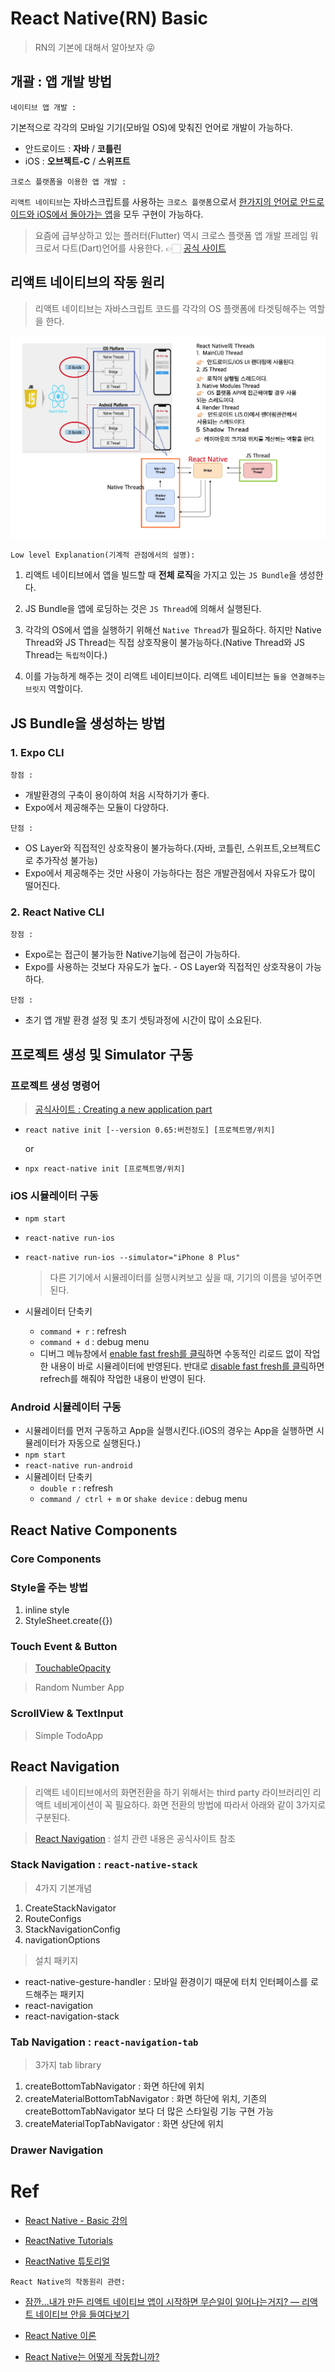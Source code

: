 # React Native(RN) Basic

> RN의 기본에 대해서 알아보자 😜

## 개괄 : 앱 개발 방법

`네이티브 앱 개발 :`

기본적으로 각각의 모바일 기기(모바일 OS)에 맞춰진 언어로 개발이 가능하다.

- 안드로이드 : **자바** / **코틀린**
- iOS : **오브젝트-C** / **스위프트**

`크로스 플랫폼을 이용한 앱 개발 :`

`리액트 네이티브`는 자바스크립트를 사용하는 `크로스 플랫폼`으로서 <u>한가지의 언어로 안드로이드와 iOS에서 돌아가는 앱</u>을 모두 구현이 가능하다.

> 요즘에 급부상하고 있는 플러터(Flutter) 역시 크로스 플랫폼 앱 개발 프레임 워크로서 다트(Dart)언어를 사용한다. 👉🏻 [공식 사이트](https://flutter-ko.dev/)

## 리액트 네이티브의 작동 원리

> 리액트 네이티브는 자바스크립트 코드를 각각의 OS 플랫폼에 타겟팅해주는 역할을 한다.

![work-flow](image/workflow.png)

`Low level Explanation(기계적 관점에서의 설명):`

1. 리액트 네이티브에서 앱을 빌드할 때 **전체 로직**을 가지고 있는 `JS Bundle`을 생성한다.

2. JS Bundle을 앱에 로딩하는 것은 `JS Thread`에 의해서 실행된다.

3. 각각의 OS에서 앱을 실행하기 위해선 `Native Thread`가 필요하다. 하지만 Native Thread와 JS Thread는 직접 상호작용이 불가능하다.(Native Thread와 JS Thread는 `독립적`이다.)

4. 이를 가능하게 해주는 것이 리액트 네이티브이다. 리액트 네이티브는 `둘을 연결해주는 브릿지` 역할이다.

## JS Bundle을 생성하는 방법

### 1. Expo CLI

`장점 :`

- 개발환경의 구축이 용이하여 처음 시작하기가 좋다.
- Expo에서 제공해주는 모듈이 다양하다.

`단점 :`

- OS Layer와 직접적인 상호작용이 불가능하다.(자바, 코틀린, 스위프트,오브젝트C 로 추가작성 불가능)
- Expo에서 제공해주는 것만 사용이 가능하다는 점은 개발관점에서 자유도가 많이 떨어진다.

### 2. React Native CLI

`장점 :`

- Expo로는 접근이 불가능한 Native기능에 접근이 가능하다.
- Expo를 사용하는 것보다 자유도가 높다. - OS Layer와 직접적인 상호작용이 가능하다.

`단점 :`

- 초기 앱 개발 환경 설정 및 초기 셋팅과정에 시간이 많이 소요된다.

## 프로젝트 생성 및 Simulator 구동

### 프로젝트 생성 명령어

> [공식사이트 : Creating a new application part](https://reactnative.dev/docs/environment-setup)

- `react native init [--version 0.65:버전정도] [프로젝트명/위치]`

  or

- `npx react-native init [프로젝트명/위치]`

### iOS 시뮬레이터 구동

- `npm start`
- `react-native run-ios`
- `react-native run-ios --simulator="iPhone 8 Plus"`

  > 다른 기기에서 시뮬레이터를 실행시켜보고 싶을 때, 기기의 이름을 넣어주면 된다.

- 시뮬레이터 단축키
  - `command + r` : refresh
  - `command + d` : debug menu
  - 디버그 메뉴창에서 <u>enable fast fresh를 클릭</u>하면 수동적인 리로드 없이 작업한 내용이 바로 시뮬레이터에 반영된다. 반대로 <u>disable fast fresh를 클릭</u>하면 refrech를 해줘야 작업한 내용이 반영이 된다.

### Android 시뮬레이터 구동

- 시뮬레이터를 먼저 구동하고 App을 실행시킨다.(iOS의 경우는 App을 실행하면 시뮬레이터가 자동으로 실행된다.)
- `npm start`
- `react-native run-android`
- 시뮬레이터 단축키
  - `double r` : refresh
  - `command / ctrl + m` or `shake device` : debug menu

## React Native Components

### Core Components

### Style을 주는 방법

1. inline style
2. StyleSheet.create({})

### Touch Event & Button

> [TouchableOpacity](https://reactnative.dev/docs/touchableopacity)

> Random Number App

### ScrollView & TextInput

> Simple TodoApp

## React Navigation

> 리액트 네이티브에서의 화면전환을 하기 위해서는 third party 라이브러리인 리액트 네비게이션이 꼭 필요하다. 화면 전환의 방법에 따라서 아래와 같이 3가지로 구분된다.

> [React Navigation](https://reactnavigation.org/) : 설치 관련 내용은 공식사이트 참조

### Stack Navigation : `react-native-stack`

> 4가지 기본개념

1. CreateStackNavigator
2. RouteConfigs
3. StackNavigationConfig
4. navigationOptions

> 설치 패키지

- react-native-gesture-handler : 모바일 환경이기 때문에 터치 인터페이스를 로드해주는 패키지
- react-navigation
- react-navigation-stack

>

### Tab Navigation : `react-navigation-tab`

> 3가지 tab library

1. createBottomTabNavigator : 화면 하단에 위치
2. createMaterialBottomTabNavigator : 화면 하단에 위치, 기존의 createBottomTabNavigator 보다 더 많은 스타일링 기능 구현 가능
3. createMaterialTopTabNavigator : 화면 상단에 위치

### Drawer Navigation

# Ref

- [React Native - Basic 강의](https://www.inflearn.com/course/%EB%A6%AC%EC%95%A1%ED%8A%B8-%EB%84%A4%EC%9D%B4%ED%8B%B0%EB%B8%8C-%EA%B8%B0%EC%B4%88)

- [ReactNative Tutorials](https://jeffgukang.github.io/react-native-tutorial/)

- [ReactNative 튜토리얼](https://g6ling.gitbooks.io/react-native-tutorial-korean/content/)

`React Native의 작동원리 관련:`

- [잠깐…내가 만든 리액트 네이티브 앱이 시작하면 무슨일이 일어나는거지? — 리액트 네이티브 안을 들여다보기](https://medium.com/@kyo504/%EB%B2%88%EC%97%AD-%EC%9E%A0%EA%B9%90-%EB%82%B4%EA%B0%80-%EB%A7%8C%EB%93%A0-%EB%A6%AC%EC%95%A1%ED%8A%B8-%EB%84%A4%EC%9D%B4%ED%8B%B0%EB%B8%8C-%EC%95%B1%EC%9D%B4-%EC%8B%9C%EC%9E%91%ED%95%98%EB%A9%B4-%EB%AC%B4%EC%8A%A8%EC%9D%BC%EC%9D%B4-%EC%9D%BC%EC%96%B4%EB%82%98%EB%8A%94%EA%B1%B0%EC%A7%80-%EB%A6%AC%EC%95%A1%ED%8A%B8-%EB%84%A4%EC%9D%B4%ED%8B%B0%EB%B8%8C-%EC%95%88%EC%9D%84-%EB%93%A4%EC%97%AC%EB%8B%A4%EB%B3%B4%EA%B8%B0-2b4a9bce79a2)

- [React Native 이론](https://evanjin.dev/development/react-native-%EC%B0%B8%EA%B3%A0%EC%82%AC%ED%95%AD%EB%93%A4/#react-native-%EC%9D%B4%EB%A1%A0)

- [React Native는 어떻게 작동합니까?](http://www.devh.kr/2020/How-React-Native-Works/)
